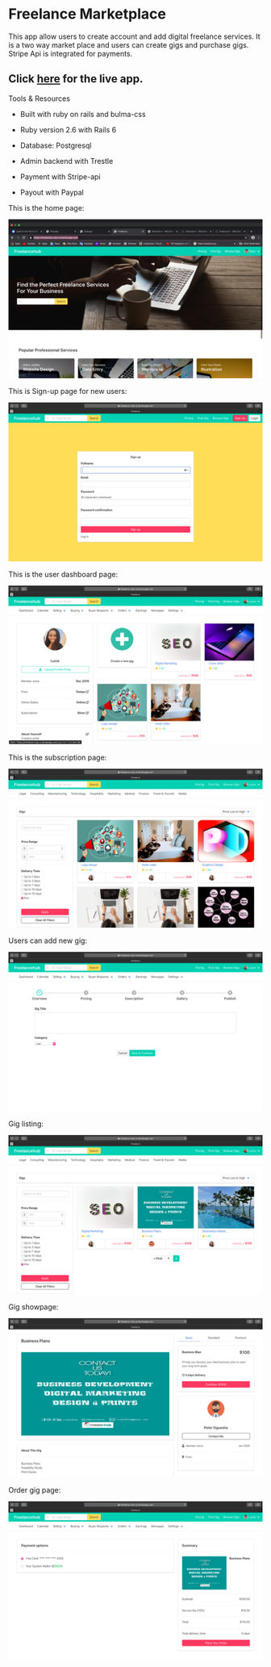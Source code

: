 # Freelance Marketplace

This app allow users to create account and add digital freelance services. It is a two way market place and users can create gigs and purchase gigs. Stripe Api is integrated for payments.

## Click [here](https://freelance-ruky-a.herokuapp.com/) for the live app.

 Tools & Resources

  * Built with ruby on rails and bulma-css

  * Ruby version 2.6 with Rails 6

  * Database: Postgresql

  * Admin backend with Trestle
 
  * Payment with Stripe-api
 
  * Payout with Paypal

  
  This is the home page:

  ![Home Screenshot](./app/assets/images/homepage.png)

  This is Sign-up page for new users:

  ![New User Signup](./app/assets/images/signup.png)

  This is the user dashboard page:

  ![User Dashboard](./app/assets/images/dashboard.png)

  This is the subscription page:

  ![Subscription](./app/assets/images/subscription.png)


  Users can add new gig: 

  ![Add new gig](./app/assets/images/new.png)
  

  Gig listing: 

  ![Gigs](./app/assets/images/gigs.png)
  

  Gig showpage: 

  ![Show page](./app/assets/images/show.png)


  Order gig page: 

  ![Order page](./app/assets/images/order.png)

  
 
